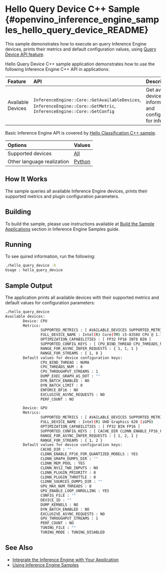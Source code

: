 # Hello Query Device C++ Sample {#openvino_inference_engine_samples_hello_query_device_README}

This sample demonstrates how to execute an query Inference Engine devices, prints their metrics and default configuration values, using [Query Device API feature](../../../docs/IE_DG/InferenceEngine_QueryAPI.md).

Hello Query Device C++ sample application demonstrates how to use the following Inference Engine C++ API in applications:

| Feature    | API  | Description |
|:---     |:--- |:---
|Available Devices|`InferenceEngine::Core::GetAvailableDevices`, `InferenceEngine::Core::GetMetric`, `InferenceEngine::Core::GetConfig`| Get available devices information and configuration for inference

Basic Inference Engine API is covered by [Hello Classification C++ sample](../hello_classification/README.md).

| Options  | Values |
|:---                              |:---
| Supported devices                | [All](../../../docs/IE_DG/supported_plugins/Supported_Devices.md) |
| Other language realization       | [Python](../../ie_bridges/python/sample/hello_query_device/README.md) |

## How It Works

The sample queries all available Inference Engine devices, prints their supported metrics and plugin configuration parameters.

## Building

To build the sample, please use instructions available at [Build the Sample Applications](../../../docs/IE_DG/Samples_Overview.md) section in Inference Engine Samples guide.

## Running

To see quired information, run the following:

```sh
./hello_query_device -h
Usage : hello_query_device
```

## Sample Output

The application prints all available devices with their supported metrics and default values for configuration parameters:

```sh
./hello_query_device
Available devices:
        Device: CPU
        Metrics:
                SUPPORTED_METRICS : [ AVAILABLE_DEVICES SUPPORTED_METRICS FULL_DEVICE_NAME OPTIMIZATION_CAPABILITIES SUPPORTED_CONFIG_KEYS RANGE_FOR_ASYNC_INFER_REQUESTS RANGE_FOR_STREAMS ]
                FULL_DEVICE_NAME : Intel(R) Core(TM) i5-8350U CPU @ 1.70GHz
                OPTIMIZATION_CAPABILITIES : [ FP32 FP16 INT8 BIN ]
                SUPPORTED_CONFIG_KEYS : [ CPU_BIND_THREAD CPU_THREADS_NUM CPU_THROUGHPUT_STREAMS DUMP_EXEC_GRAPH_AS_DOT DYN_BATCH_ENABLED DYN_BATCH_LIMIT ENFORCE_BF16 EXCLUSIVE_ASYNC_REQUESTS PERF_COUNT ]
                RANGE_FOR_ASYNC_INFER_REQUESTS : { 1, 1, 1 }
                RANGE_FOR_STREAMS : { 1, 8 }
        Default values for device configuration keys:
                CPU_BIND_THREAD : NUMA
                CPU_THREADS_NUM : 0
                CPU_THROUGHPUT_STREAMS : 1
                DUMP_EXEC_GRAPH_AS_DOT : ""
                DYN_BATCH_ENABLED : NO
                DYN_BATCH_LIMIT : 0
                ENFORCE_BF16 : NO
                EXCLUSIVE_ASYNC_REQUESTS : NO
                PERF_COUNT : NO

        Device: GPU
        Metrics:
                SUPPORTED_METRICS : [ AVAILABLE_DEVICES SUPPORTED_METRICS FULL_DEVICE_NAME OPTIMIZATION_CAPABILITIES SUPPORTED_CONFIG_KEYS RANGE_FOR_ASYNC_INFER_REQUESTS RANGE_FOR_STREAMS ]
                FULL_DEVICE_NAME : Intel(R) UHD Graphics 620 (iGPU)
                OPTIMIZATION_CAPABILITIES : [ FP32 BIN FP16 ]
                SUPPORTED_CONFIG_KEYS : [ CACHE_DIR CLDNN_ENABLE_FP16_FOR_QUANTIZED_MODELS CLDNN_GRAPH_DUMPS_DIR GPU_MAX_NUM_THREADS CLDNN_MEM_POOL CLDNN_NV12_TWO_INPUTS CLDNN_PLUGIN_PRIORITY CLDNN_PLUGIN_THROTTLE CLDNN_SOURCES_DUMPS_DIR GPU_ENABLE_LOOP_UNROLLING CONFIG_FILE DEVICE_ID DUMP_KERNELS DYN_BATCH_ENABLED EXCLUSIVE_ASYNC_REQUESTS GPU_THROUGHPUT_STREAMS PERF_COUNT TUNING_FILE TUNING_MODE ]
                RANGE_FOR_ASYNC_INFER_REQUESTS : { 1, 2, 1 }
                RANGE_FOR_STREAMS : { 1, 2 }
        Default values for device configuration keys:
                CACHE_DIR : ""
                CLDNN_ENABLE_FP16_FOR_QUANTIZED_MODELS : YES
                CLDNN_GRAPH_DUMPS_DIR : ""
                CLDNN_MEM_POOL : YES
                CLDNN_NV12_TWO_INPUTS : NO
                CLDNN_PLUGIN_PRIORITY : 0
                CLDNN_PLUGIN_THROTTLE : 0
                CLDNN_SOURCES_DUMPS_DIR : ""
                GPU_MAX_NUM_THREADS : 8
                GPU_ENABLE_LOOP_UNROLLING : YES
                CONFIG_FILE : ""
                DEVICE_ID : ""
                DUMP_KERNELS : NO
                DYN_BATCH_ENABLED : NO
                EXCLUSIVE_ASYNC_REQUESTS : NO
                GPU_THROUGHPUT_STREAMS : 1
                PERF_COUNT : NO
                TUNING_FILE : ""
                TUNING_MODE : TUNING_DISABLED
```

## See Also

- [Integrate the Inference Engine with Your Application](../../../docs/IE_DG/Integrate_with_customer_application_new_API.md)
- [Using Inference Engine Samples](../../../docs/IE_DG/Samples_Overview.md)
